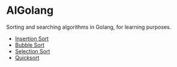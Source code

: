 # AlGolang

Sorting and searching algorithms in Golang, for learning purposes.

* [Insertion Sort](/sort/insertion.go)
* [Bubble Sort](/sort/bubble.go)
* [Selection Sort](/sort/selection.go)
* [Quicksort](/sort/quicksort.go)
